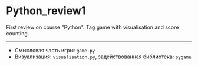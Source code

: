 # Python_review1
First review on course "Python". Tag game with visualisation and score counting.

---

* Смысловая часть игры: `game.py`
* Визуализация: `visualisation.py`, задействованная библиотека: `pygame`
